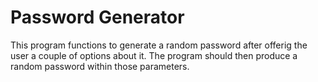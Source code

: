 # Password Generator

This program functions to generate a random password after offerig the user a couple of options about it.  The program should then produce a random password within those parameters. 

